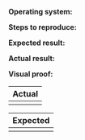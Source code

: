 <!-- Keep the '**' for the titles in each bug report for consistency --> 

**Operating system:** 
<!-- This section is optional, aka only if relevant; for frontend tasks, list the operating system and browser type and version --> 
<!-- Use bullet points --> 

**Steps to reproduce:**
<!-- Number the steps --> 

**Expected result:**
<!-- Use bullet points --> 

**Actual result:**
<!-- Use bullet points --> 

**Visual proof:**
<!-- Table below is mostly for frontend related bugs, use if applicable --> 
|  Actual  |
|:---------------:|
| <!--** Please highlight/box the parts which do not match the mockups **--> |

| Expected |
|:---------------:|
| <!--** The corresponding mockup **--> |